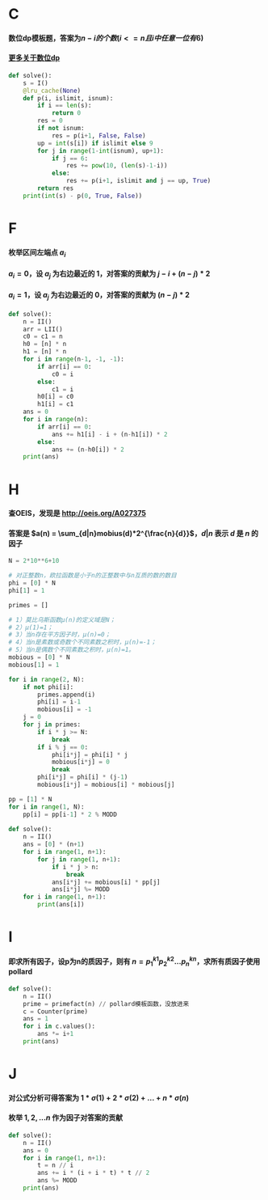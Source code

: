 # C

#### 数位dp模板题，答案为$n-i的个数(i <= n且i中任意一位有6)$

#### [更多关于数位dp](https://leetcode.cn/problems/count-special-integers/solution/shu-wei-dp-mo-ban-by-endlesscheng-xtgx/)

```python
def solve():
    s = I()
    @lru_cache(None)
    def p(i, islimit, isnum):
        if i == len(s):
            return 0
        res = 0
        if not isnum:
            res = p(i+1, False, False)
        up = int(s[i]) if islimit else 9
        for j in range(1-int(isnum), up+1):
            if j == 6:
                res += pow(10, (len(s)-1-i))
            else:
                res += p(i+1, islimit and j == up, True)
        return res
    print(int(s) - p(0, True, False))
```

# F

#### 枚举区间左端点 $a_i$

#### $a_i = 0$，设 $a_j$ 为右边最近的 $1$，对答案的贡献为 $j-i+(n-j) * 2$

#### $a_i = 1$，设 $a_j$ 为右边最近的 $0$，对答案的贡献为 $(n-j)*2$

```python
def solve():
    n = II()
    arr = LII()
    c0 = c1 = n
    h0 = [n] * n
    h1 = [n] * n
    for i in range(n-1, -1, -1):
        if arr[i] == 0:
            c0 = i
        else:
            c1 = i
        h0[i] = c0
        h1[i] = c1
    ans = 0
    for i in range(n):
        if arr[i] == 0:
            ans += h1[i] - i + (n-h1[i]) * 2
        else:
            ans += (n-h0[i]) * 2
    print(ans)
```



# H

#### 查OEIS，发现是 http://oeis.org/A027375

#### 答案是 $a(n) = \sum_{d|n}mobius(d)*2^{\frac{n}{d}}$，$d|n$ 表示 $d$ 是 $n$ 的因子

```python
N = 2*10**6+10

# 对正整数n，欧拉函数是小于n的正整数中与n互质的数的数目
phi = [0] * N
phi[1] = 1

primes = []

# 1）莫比乌斯函数μ(n)的定义域是N；
# 2）μ(1)=1；
# 3）当n存在平方因子时，μ(n)=0；
# 4）当n是素数或奇数个不同素数之积时，μ(n)=-1；
# 5）当n是偶数个不同素数之积时，μ(n)=1。
mobious = [0] * N
mobious[1] = 1

for i in range(2, N):
    if not phi[i]:
        primes.append(i)
        phi[i] = i-1
        mobious[i] = -1
    j = 0
    for j in primes:
        if i * j >= N:
            break
        if i % j == 0:
            phi[i*j] = phi[i] * j
            mobious[i*j] = 0
            break
        phi[i*j] = phi[i] * (j-1)
        mobious[i*j] = mobious[i] * mobious[j]

pp = [1] * N
for i in range(1, N):
    pp[i] = pp[i-1] * 2 % MODD
    
def solve():
    n = II()
    ans = [0] * (n+1)
    for i in range(1, n+1):
        for j in range(1, n+1):
            if i * j > n:
                break
            ans[i*j] += mobious[i] * pp[j]
            ans[i*j] %= MODD
    for i in range(1, n+1):
        print(ans[i])
```



# I

#### 即求所有因子，设p为n的质因子，则有 $n = p_1^{k1}p_2^{k2}...p_n^{kn}$，求所有质因子使用pollard

```python
def solve():
    n = II()
    prime = primefact(n) // pollard模板函数，没放进来
    c = Counter(prime)
    ans = 1
    for i in c.values():
        ans *= i+1
    print(ans)

```

# J

#### 对公式分析可得答案为 $1 * σ(1)+2 * σ(2)+...+n*σ(n)$

#### 枚举 $1,2,...n$ 作为因子对答案的贡献

```python
def solve():
    n = II()
    ans = 0
    for i in range(1, n+1):
        t = n // i
        ans += i * (i + i * t) * t // 2
        ans %= MODD
    print(ans)
```

